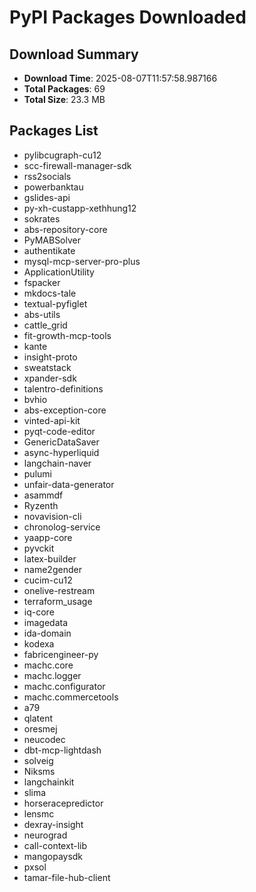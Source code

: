 # PyPI Packages Downloaded

## Download Summary
- **Download Time**: 2025-08-07T11:57:58.987166
- **Total Packages**: 69
- **Total Size**: 23.3 MB

## Packages List
- pylibcugraph-cu12
- scc-firewall-manager-sdk
- rss2socials
- powerbanktau
- gslides-api
- py-xh-custapp-xethhung12
- sokrates
- abs-repository-core
- PyMABSolver
- authentikate
- mysql-mcp-server-pro-plus
- ApplicationUtility
- fspacker
- mkdocs-tale
- textual-pyfiglet
- abs-utils
- cattle_grid
- fit-growth-mcp-tools
- kante
- insight-proto
- sweatstack
- xpander-sdk
- talentro-definitions
- bvhio
- abs-exception-core
- vinted-api-kit
- pyqt-code-editor
- GenericDataSaver
- async-hyperliquid
- langchain-naver
- pulumi
- unfair-data-generator
- asammdf
- Ryzenth
- novavision-cli
- chronolog-service
- yaapp-core
- pyvckit
- latex-builder
- name2gender
- cucim-cu12
- onelive-restream
- terraform_usage
- iq-core
- imagedata
- ida-domain
- kodexa
- fabricengineer-py
- machc.core
- machc.logger
- machc.configurator
- machc.commercetools
- a79
- qlatent
- oresmej
- neucodec
- dbt-mcp-lightdash
- solveig
- Niksms
- langchainkit
- slima
- horseracepredictor
- lensmc
- dexray-insight
- neurograd
- call-context-lib
- mangopaysdk
- pxsol
- tamar-file-hub-client
